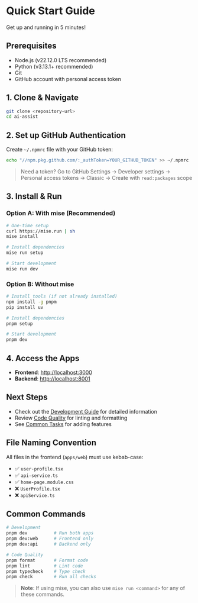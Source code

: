 # Quick Start Guide

Get up and running in 5 minutes!

## Prerequisites

- Node.js (v22.12.0 LTS recommended)
- Python (v3.13.1+ recommended)
- Git
- GitHub account with personal access token

## 1. Clone & Navigate

```bash
git clone <repository-url>
cd ai-assist
```

## 2. Set up GitHub Authentication

Create `~/.npmrc` file with your GitHub token:

```bash
echo "//npm.pkg.github.com/:_authToken=YOUR_GITHUB_TOKEN" >> ~/.npmrc
```

> Need a token? Go to GitHub Settings → Developer settings → Personal access tokens → Classic → Create with `read:packages` scope

## 3. Install & Run

### Option A: With mise (Recommended)

```bash
# One-time setup
curl https://mise.run | sh
mise install

# Install dependencies
mise run setup

# Start development
mise run dev
```

### Option B: Without mise

```bash
# Install tools (if not already installed)
npm install -g pnpm
pip install uv

# Install dependencies
pnpm setup

# Start development
pnpm dev
```

## 4. Access the Apps

- **Frontend**: <http://localhost:3000>
- **Backend**: <http://localhost:8001>

## Next Steps

- Check out the [Development Guide](./development.md) for detailed information
- Review [Code Quality](./code-quality.md) for linting and formatting
- See [Common Tasks](./development.md#common-tasks) for adding features

## File Naming Convention

All files in the frontend (`apps/web`) must use kebab-case:

- ✅ `user-profile.tsx`
- ✅ `api-service.ts`
- ✅ `home-page.module.css`
- ❌ `UserProfile.tsx`
- ❌ `apiService.ts`

## Common Commands

```bash
# Development
pnpm dev          # Run both apps
pnpm dev:web      # Frontend only
pnpm dev:api      # Backend only

# Code Quality
pnpm format       # Format code
pnpm lint         # Lint code
pnpm typecheck    # Type check
pnpm check        # Run all checks
```

> **Note**: If using mise, you can also use `mise run <command>` for any of these commands.
